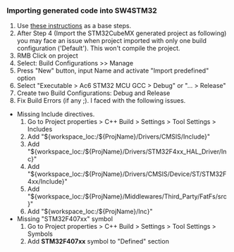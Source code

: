 ### Importing generated code into SW4STM32 ###
1. Use [these instructions](http://www.openstm32.org/Importing+a+STCubeMX+generated+project) as a base steps.
1. After Step 4 (Import the STM32CubeMX generated project as following) you may face an issue when project imported with only one build configuration ('Default'). This won't compile the project.
  1. RMB Click on project
  1. Select: Build Configurations >> Manage
  1. Press "New" button, input Name and activate "Import predefined" option
  1. Select "Executable > Ac6 STM32 MCU GCC > Debug" or "... > Release"
  1. Create two Build Configurations: Debug and Release
1. Fix Build Errors (if any ;). I faced with the following issues.
  + Missing Include directives.
    1. Go to Project properties > C++ Build > Settings > Tool Settings > Includes
    1. Add "${workspace_loc:/${ProjName}/Drivers/CMSIS/Include}"
    1. Add "${workspace_loc:/${ProjName}/Drivers/STM32F4xx_HAL_Driver/Inc}"
    1. Add "${workspace_loc:/${ProjName}/Drivers/CMSIS/Device/ST/STM32F4xx/Include}"
    1. Add "${workspace_loc:/${ProjName}/Middlewares/Third_Party/FatFs/src}"
    1. Add "${workspace_loc:/${ProjName}/Inc}"
  + Missing "STM32F407xx" symbol
    1. Go to Project properties > C++ Build > Settings > Tool Settings > Symbols
    1. Add **STM32F407xx** symbol to "Defined" section

